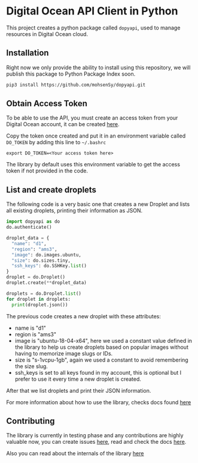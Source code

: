 # Digital Ocean API Client in Python

This project creates a python package called `dopyapi`, used to manage
resources in Digital Ocean cloud.

## Installation

Right now we only provide the ability to install using this repository,
we will publish this package to Python Package Index soon.

```bash
pip3 install https://github.com/mohsenSy/dopyapi.git
```

## Obtain Access Token
To be able to use the API, you must create an access token from
your Digital Ocean account, it can be created [here](https://cloud.digitalocean.com/account/api/tokens).

Copy the token once created and put it in an environment variable
called `DO_TOKEN` by adding this line to `~/.bashrc`

```
export DO_TOKEN=<Your access token here>
```

The library by default uses this environment variable to get the access
token if not provided in the code.

## List and create droplets

The following code is a very basic one that creates a new Droplet
and lists all existing droplets, printing their information as JSON.

```python
import dopyapi as do
do.authenticate()

droplet_data = {
  "name": "d1",
  "region": "ams3",
  "image": do.images.ubuntu,
  "size": do.sizes.tiny,
  "ssh_keys": do.SSHKey.list()
}
droplet = do.Droplet()
droplet.create(**droplet_data)

droplets = do.Droplet.list()
for droplet in droplets:
  print(droplet.json())
```

The previous code creates a new droplet with these attributes:
* name is "d1"
* region is "ams3"
* image is "ubuntu-18-04-x64", here we used a constant value defined
  in the library to help us create droplets  based on popular images
  without having to memorize image slugs or IDs.
* size is "s-1vcpu-1gb", again we used a constant to avoid remembering
  the size slug.
* ssh_keys is set to all keys found in my account, this is optional
  but I prefer to use it every time a new droplet is created.

After that we list droplets and print their JSON information.

For more information about how to use the library, checks docs
found [here]()

## Contributing
The library is currently in testing phase and any contributions are highly
valuable now, you can create issues [here](https://github.com/mohsenSy/dopyapi/issues/new),
read and check the docs [here]().

Also you can read about the internals of the library [here]()
